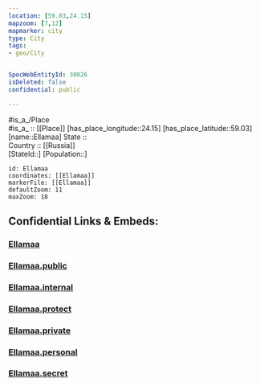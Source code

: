 ```yaml
---
location: [59.03,24.15] 
mapzoom: [7,12] 
mapmarker: city 
type: City
tags:
- geo/City


SpocWebEntityId: 30026
isDeleted: false
confidential: public

---
```

#is_a_/Place  
#is_a_ :: [[Place]] 
[has_place_longitude::24.15] 
[has_place_latitude::59.03] 
[name::Ellamaa] 
State ::  
Country :: [[Russia]]  
[StateId::] 
[Population::] 



```leaflet
id: Ellamaa
coordinates: [[Ellamaa]] 
markerFile: [[Ellamaa]] 
defaultZoom: 11 
maxZoom: 18
```


## Confidential Links & Embeds: 

### [Ellamaa](/_Standards/Earth/Continent/Europe/Europe~North/Estonia/Counties~Estonia/Harju/City/Ellamaa.md) 

### [Ellamaa.public](/_public/Earth/Continent/Europe/Europe~North/Estonia/Counties~Estonia/Harju/City/Ellamaa.public.md) 

### [Ellamaa.internal](/_internal/Earth/Continent/Europe/Europe~North/Estonia/Counties~Estonia/Harju/City/Ellamaa.internal.md) 

### [Ellamaa.protect](/_protect/Earth/Continent/Europe/Europe~North/Estonia/Counties~Estonia/Harju/City/Ellamaa.protect.md) 

### [Ellamaa.private](/_private/Earth/Continent/Europe/Europe~North/Estonia/Counties~Estonia/Harju/City/Ellamaa.private.md) 

### [Ellamaa.personal](/_personal/Earth/Continent/Europe/Europe~North/Estonia/Counties~Estonia/Harju/City/Ellamaa.personal.md) 

### [Ellamaa.secret](/_secret/Earth/Continent/Europe/Europe~North/Estonia/Counties~Estonia/Harju/City/Ellamaa.secret.md)

